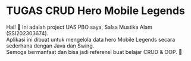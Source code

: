 # TUGAS CRUD Hero Mobile Legends

Hai! 👋 Ini adalah project UAS PBO saya, Salsa Mustika Alam (SSI202303674).  
Aplikasi ini dibuat untuk mengelola data hero Mobile Legends secara sederhana dengan Java dan Swing.  
Semoga bermanfaat dan bisa jadi referensi buat belajar CRUD & OOP. 🚀
